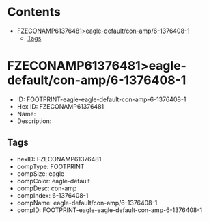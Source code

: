 



Contents
========

* [FZECONAMP61376481>eagle-default/con-amp/6-1376408-1](#fzeconamp61376481eagle-defaultcon-amp6-1376408-1)
	* [Tags](#tags)

# FZECONAMP61376481>eagle-default/con-amp/6-1376408-1

- ID: FOOTPRINT-eagle-eagle-default-con-amp-6-1376408-1
- Hex ID: FZECONAMP61376481
- Name: 
- Description: 

## Tags

- hexID: FZECONAMP61376481
- oompType: FOOTPRINT
- oompSize: eagle
- oompColor: eagle-default
- oompDesc: con-amp
- oompIndex: 6-1376408-1
- oompName: eagle-default/con-amp/6-1376408-1
- oompID: FOOTPRINT-eagle-eagle-default-con-amp-6-1376408-1
